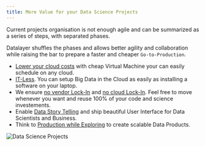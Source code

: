 ```yaml
---
title: More Value for your Data Science Projects
---
```


Current projects organisation is not enough agile and can be summarized as a series of steps, with separated phases.

Datalayer shuffles the phases and allows better agility and collaboration while raising the bar to prepare a faster and cheaper `Go-to-Production`.

+ [Lower your cloud costs](/docs/why/cost-less) with cheap Virtual Machine your can easily schedule on any cloud.
+ [IT-Less](/docs/why/it-less). You can setup Big Data in the Cloud as easily as installing a software on your laptop.
+ We ensure [no vendor Lock-In](/docs/why/no-lock-in) and [no cloud Lock-In](/docs/why/no-vendor-cloud-lock-in). Feel free to move whenever you want and reuse 100% of your code and science investements.
+ Enable [Data Story Telling](/docs/why/collaborative-story-telling) and ship beautiful User Interface for Data Scientists and Business.
+ Think to [Production while Exploring](/docs/why/exploration-to-production) to create scalable Data Products.

![Data Science Projects](/images/datalayer/data-science-projects.svg "Data Science Projects")
